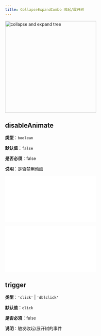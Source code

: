 ```yaml
---
title: CollapseExpandCombo 收起/展开树
---
```


<img alt="collapse and expand tree" src="https://mdn.alipayobjects.com/huamei_qa8qxu/afts/img/A*hNYdS4_BSX8AAAAAAAAAAAAADmJ7AQ/original" height='300'/>

## disableAnimate

**类型**：`boolean`

**默认值**：`false`

**是否必须**：false

**说明**：是否禁用动画

<embed src="../../common/BehaviorEventName.zh.md"></embed>

<embed src="../../common/BehaviorShould.zh.md"></embed>

## trigger

**类型**：`'click'` | `'dblclick'`

**默认值**：`click`

**是否必须**：false

**说明**：触发收起/展开树的事件
